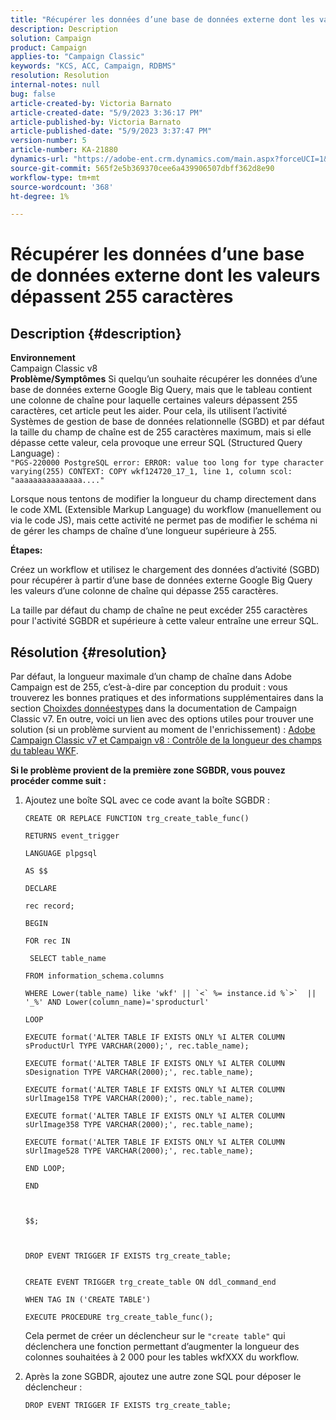 ```yaml
---
title: "Récupérer les données d’une base de données externe dont les valeurs dépassent 255 caractères"
description: Description
solution: Campaign
product: Campaign
applies-to: "Campaign Classic"
keywords: "KCS, ACC, Campaign, RDBMS"
resolution: Resolution
internal-notes: null
bug: false
article-created-by: Victoria Barnato
article-created-date: "5/9/2023 3:36:17 PM"
article-published-by: Victoria Barnato
article-published-date: "5/9/2023 3:37:47 PM"
version-number: 5
article-number: KA-21880
dynamics-url: "https://adobe-ent.crm.dynamics.com/main.aspx?forceUCI=1&pagetype=entityrecord&etn=knowledgearticle&id=c765b938-7fee-ed11-8849-6045bd0065b6"
source-git-commit: 565f2e5b369370cee6a439906507dbff362d8e90
workflow-type: tm+mt
source-wordcount: '368'
ht-degree: 1%

---
```


# Récupérer les données d’une base de données externe dont les valeurs dépassent 255 caractères

## Description {#description}


<b>Environnement</b>
<br>Campaign Classic v8<br>
<b>Problème/Symptômes</b>
Si quelqu’un souhaite récupérer les données d’une base de données externe Google Big Query, mais que le tableau contient une colonne de chaîne pour laquelle certaines valeurs dépassent 255 caractères, cet article peut les aider. Pour cela, ils utilisent l’activité Systèmes de gestion de base de données relationnelle (SGBD) et par défaut la taille du champ de chaîne est de 255 caractères maximum, mais si elle dépasse cette valeur, cela provoque une erreur SQL (Structured Query Language) : <br>
`"PGS-220000 PostgreSQL error: ERROR: value too long for type character varying(255) CONTEXT: COPY wkf124720_17_1, line 1, column scol: "aaaaaaaaaaaaaaa...."`



Lorsque nous tentons de modifier la longueur du champ directement dans le code XML (Extensible Markup Language) du workflow (manuellement ou via le code JS), mais cette activité ne permet pas de modifier le schéma ni de gérer les champs de chaîne d’une longueur supérieure à 255.



<b>Étapes:</b>

Créez un workflow et utilisez le chargement des données d’activité (SGBD) pour récupérer à partir d’une base de données externe Google Big Query les valeurs d’une colonne de chaîne qui dépasse 255 caractères.

La taille par défaut du champ de chaîne ne peut excéder 255 caractères pour l&#39;activité SGBDR et supérieure à cette valeur entraîne une erreur SQL.


## Résolution {#resolution}


Par défaut, la longueur maximale d’un champ de chaîne dans Adobe Campaign est de 255, c’est-à-dire par conception du produit : vous trouverez les bonnes pratiques et des informations supplémentaires dans la section [Choix](https://experienceleague.adobe.com/docs/campaign-classic/using/configuring-campaign-classic/data-model/data-model-best-practices.html?lang=en#data-types)[des données](https://experienceleague.adobe.com/docs/campaign-classic/using/configuring-campaign-classic/data-model/data-model-best-practices.html?lang=en#data-types)[types](https://experienceleague.adobe.com/docs/campaign-classic/using/configuring-campaign-classic/data-model/data-model-best-practices.html?lang=en#data-types) dans la documentation de Campaign Classic v7. En outre, voici un lien avec des options utiles pour trouver une solution (si un problème survient au moment de l&#39;enrichissement) : [Adobe Campaign Classic v7 et Campaign v8 : Contrôle de la longueur des champs du tableau WKF](https://experienceleaguecommunities.adobe.com/t5/adobe-campaign-classic-questions/controlling-wkf-table-field-length/td-p/355506).

<b>Si le problème provient de la première zone SGBDR, vous pouvez procéder comme suit :</b>



1. Ajoutez une boîte SQL avec ce code avant la boîte SGBDR :

   ```
   CREATE OR REPLACE FUNCTION trg_create_table_func()
   
   RETURNS event_trigger
   
   LANGUAGE plpgsql
   
   AS $$
   
   DECLARE
   
   rec record;
   
   BEGIN
   
   FOR rec IN
   
    SELECT table_name
   
   FROM information_schema.columns
   
   WHERE Lower(table_name) like 'wkf' || `<` %= instance.id %`>`  || '_%' AND Lower(column_name)='sproducturl'
   
   LOOP
   
   EXECUTE format('ALTER TABLE IF EXISTS ONLY %I ALTER COLUMN sProductUrl TYPE VARCHAR(2000);', rec.table_name);
   
   EXECUTE format('ALTER TABLE IF EXISTS ONLY %I ALTER COLUMN sDesignation TYPE VARCHAR(2000);', rec.table_name);
   
   EXECUTE format('ALTER TABLE IF EXISTS ONLY %I ALTER COLUMN sUrlImage158 TYPE VARCHAR(2000);', rec.table_name);
   
   EXECUTE format('ALTER TABLE IF EXISTS ONLY %I ALTER COLUMN sUrlImage358 TYPE VARCHAR(2000);', rec.table_name);
   
   EXECUTE format('ALTER TABLE IF EXISTS ONLY %I ALTER COLUMN sUrlImage528 TYPE VARCHAR(2000);', rec.table_name);
   
   END LOOP;
   
   END
   
   
   
   $$;
   
   
   
   DROP EVENT TRIGGER IF EXISTS trg_create_table;
   
   
   CREATE EVENT TRIGGER trg_create_table ON ddl_command_end
   
   WHEN TAG IN ('CREATE TABLE')
   
   EXECUTE PROCEDURE trg_create_table_func();
   ```






   Cela permet de créer un déclencheur sur le `"create table"` qui déclenchera une fonction permettant d’augmenter la longueur des colonnes souhaitées à 2 000 pour les tables wkfXXX du workflow.
2. Après la zone SGBDR, ajoutez une autre zone SQL pour déposer le déclencheur :

   `DROP EVENT TRIGGER IF EXISTS trg_create_table;`

